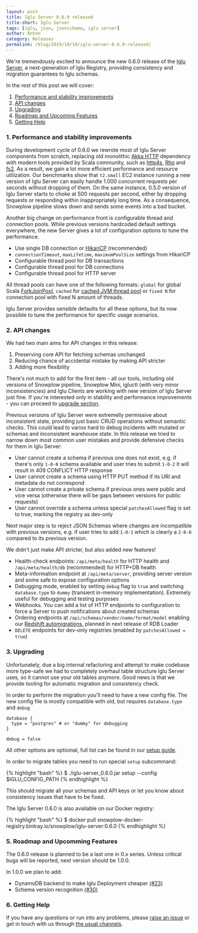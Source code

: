```yaml
---
layout: post
title: Iglu Server 0.6.0 released
title-short: Iglu Server
tags: [iglu, json, jsonschema, iglu server]
author: Anton
category: Releases
permalink: /blog/2019/10/10/iglu-server-0.6.0-released/
---
```


We're tremendously excited to announce the new 0.6.0 release of the [Iglu Server][iglu-server], a next-generation of Iglu Registry, providing consistency and migration guarantees to Iglu schemas.

In the rest of this post we will cover:

1. [Performance and stability improvements](#performance)
2. [API changes](#api-changes)
3. [Upgrading](#upgrading)
4. [Roadmap and Upcoming Features](#roadmap)
5. [Getting Help](#help)

<!--more-->

<h3 id="performance">1. Performance and stability improvements</h3>

During development cycle of 0.6.0 we rewrote most of Iglu Server components from scratch, replacing old monolithic [Akka HTTP][akka-http] dependency with modern tools provided by Scala community, such as [http4s][http4s], [Rho][rho] and [fs2][fs2].
As a result, we gain a lot more efficient performance and resource utilization.
Our benchmarks show that `t2.small` EC2 instance running a new version of Iglu Server can easily handle 1.000 concurrent requests per seconds without dropping of them.
On the same instance, 0.5.0 version of Iglu Server starts to choke at 500 requests per second, either by dropping requests or responding within inappropriately long time. As a consequence, Snowplow pipeline slows down and sends some events into a bad bucket.

Another big change on performance front is configurable thread and connection pools.
While previous versions hardcoded default settings everywhere, the new Server gives a lot of configuration options to tune the performance.

* Use single DB connection or [HikariCP][hikaricp] (recommended)
* `connectionTimeout`, `maxLifetime`, `maximumPoolSize` settings from HikariCP
* Configurable thread pool for DB transactions
* Configurable thread pool for DB connections
* Configurable thread pool for HTTP server

All thread pools can have one of the following formats: `global` for global Scala [ForkJoinPool][fork-join-pool], `cached` for [cached JVM thread pool][cached-thread-pool] or `fixed N` for connection pool with fixed N amount of threads.

Iglu Server provides sensible defaults for all these options, but its now possible to tune the performance for specific usage scenarios.

<h3 id="api-changes">2. API changes</h3>

We had two main aims for API changes in this release:

1. Preserving core API for fetching schemas unchanged
2. Reducing chance of accidental mistake by making API stricter
3. Adding more flexibility

There's not much to add for the first item - all our tools, including old versions of Snowplow pipeline, Snowplow Mini, igluctl (with very minor inconsistencies) and Iglu Clients are working with new version of Iglu Server just fine.
If you're interested only in stability and performance improvements - you can proceed to [upgrade section](#upgrading).

Previous versions of Iglu Server were extremelly permissive about inconsistent state, providing just basic CRUD operations without semantic checks.
This could lead to varios hard to debug incidents with mutated or schemas and inconsistent warehouse state.
In this release we tried to narrow down most common user mistakes and provide defensive checks for them in Iglu Server:

* User cannot create a schema if previous one does not exist, e.g. if there's only `1-0-0` schema available and user tries to submit `1-0-2` it will result in 409 CONFLICT HTTP response
* User cannot create a schema using HTTP PUT method if its URI and metadata do not correspond
* User cannot create a private schema if previous ones were public and vice versa (otherwise there will be gaps between versions for public requests)
* User cannot override a schema unless special `patchesAllowed` flag is set to true, marking the registry as dev-only

Next major step is to reject JSON Schemas where changes are incompatible with previous versions, e.g. if user tries to add `1-0-1` which is clearly a `2-0-0` compared to its previous version.

We didn't just make API stricter, but also added new features!

* Health-check endpoints: `/api/meta/health` for HTTP health and `/api/meta/health/db` (recommended) for HTTP+DB health
* Meta-information endpoint at `/api/meta/server`, providing server version and some safe to expose configuration options
* Debugging mode, enabled by setting `debug` flag to `true` and switching `database.type` to `dummy` (transient in-memory implementation). Extremely useful for debugging and testing purposes
* Webhooks. You can add a list of HTTP endpoints to configuration to force a Server to push notifications about created schemas
* Ordering endpoints at `/api/schemas/vendor/name/format/model` enabling our [Redshift automigrations][automigrations-rfc], planned in next release of RDB Loader
* `DELETE` endpoints for dev-only registries (enabled by `patchesAllowed = true`)

<h3 id="upgrading">3. Upgrading</h3>

Unfortunately, due a big internal refactoring and attempt to make codebase more type-safe we had to completely overhaul table structure Iglu Server uses, so it cannot use your old tables anymore.
Good news is that we provide tooling for automatic migration and consistency check.

In order to perform the migration you'll need to have a new config file.
The new config file is mostly compatible with old, but requires `database.type` and `debug`

```
database {
  type = "postgres" # or "dummy" for debugging
}

debug = false
```

All other options are optioinal, full list can be found in our [setup guide][setup-guide].

In order to migrate tables you need to run special `setup` subcommand:

{% highlight "bash" %}
$ ./iglu-server_0.6.0.jar setup --config $IGLU_CONFIG_PATH
{% endhighlight %}

This should migrate all your schemas and API keys or let you know about consistency issues that have to be fixed.

The Iglu Server 0.6.0 is also available on our Docker registry:

{% highlight "bash" %}
$ docker pull snowplow-docker-registry.bintray.io/snowplow/iglu-server:0.6.0
{% endhighlight %}

<h3 id="roadmap">5. Roadmap and Upcomming Features</h3>

The 0.6.0 release is planned to be a last one in 0.x series. Unless critical bugs will be reported, next version should be 1.0.0.

In 1.0.0 we plan to add:

* DynamoDB backend to make Iglu Deployment cheaper [(#23)][issue-23]
* Schema version recognition [(#30)][issue-30]

<h3 id="help">6. Getting Help</h3>

If you have any questions or run into any problems, please [raise an issue][issues] or get in touch with us through [the usual channels][talk-to-us].

[iglu-server]: https://github.com/snowplow-incubator/iglu-server

[akka-http]: https://doc.akka.io/docs/akka-http/current/index.html
[http4s]: https://github.com/http4s/http4s
[rho]: https://github.com/http4s/rho
[fs2]: https://fs2.io/
[hikaricp]: https://github.com/brettwooldridge/HikariCP
[fork-join-pool]: https://docs.oracle.com/javase/8/docs/api/java/util/concurrent/ForkJoinPool.html
[cached-thread-pool]: https://docs.oracle.com/javase/8/docs/api/java/util/concurrent/Executors.html#newCachedThreadPool--

[automigrations-rfc]: https://discourse.snowplowanalytics.com/t/redshift-automatic-table-migrations-rfc/2555

[setup-guide]: https://github.com/snowplow/iglu/wiki/Setting-up-an-Iglu-Server

[issue-23]: https://github.com/snowplow-incubator/iglu-server/issues/23
[issue-30]: https://github.com/snowplow-incubator/iglu-server/issues/30

[issues]: https://github.com/snowplow/snowplow-incubator/iglu-server/issues
[talk-to-us]: https://github.com/snowplow/snowplow/wiki/Talk-to-us

